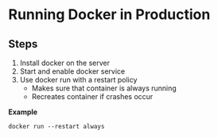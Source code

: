# Running Docker in Production

## Steps

1. Install docker on the server
2. Start and enable docker service
3. Use docker run with a restart policy
    - Makes sure that container is always running
    - Recreates container if crashes occur

**Example**
```
docker run --restart always
```

#